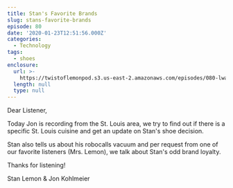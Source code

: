 ```yaml
---
title: Stan's Favorite Brands
slug: stans-favorite-brands
episode: 80
date: '2020-01-23T12:51:56.000Z'
categories:
  - Technology
tags:
  - shoes
enclosure:
  url: >-
    https://twistoflemonpod.s3.us-east-2.amazonaws.com/episodes/080-lwatol-20200123.mp3
  length: null
  type: null
---
```


Dear Listener,

Today Jon is recording from the St. Louis area, we try to find out if there is a specific St. Louis cuisine and get an update on Stan's shoe decision.

Stan also tells us about his robocalls vacuum and per request from one of our favorite listeners (Mrs. Lemon), we talk about Stan's odd brand loyalty.

Thanks for listening!

Stan Lemon & Jon Kohlmeier
